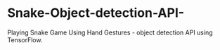 # Snake-Object-detection-API-
Playing Snake Game Using Hand Gestures - object detection API using TensorFlow. 
